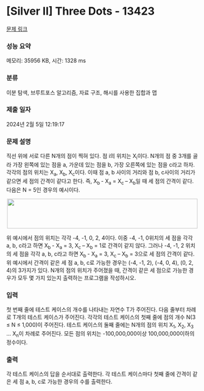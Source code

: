 # [Silver II] Three Dots - 13423 

[문제 링크](https://www.acmicpc.net/problem/13423) 

### 성능 요약

메모리: 35956 KB, 시간: 1328 ms

### 분류

이분 탐색, 브루트포스 알고리즘, 자료 구조, 해시를 사용한 집합과 맵

### 제출 일자

2024년 2월 5일 12:19:17

### 문제 설명

<p>직선 위에 서로 다른 N개의 점이 찍혀 있다. 점 i의 위치는 X<sub>i</sub>이다. N개의 점 중 3개를 골라 가장 왼쪽에 있는 점을 a, 가운데 있는 점을 b, 가장 오른쪽에 있는 점을 c라고 하자. 각각의 점의 위치는 X<sub>a</sub>, X<sub>b</sub>, X<sub>c</sub>이다. 이때 점 a, b 사이의 거리와 점 b, c사이의 거리가 같으면 세 점의 간격이 같다고 한다. 즉, X<sub>b </sub>- X<sub>a</sub> = X<sub>c </sub>– X<sub>b</sub>일 때 세 점의 간격이 같다. 다음은 N = 5인 경우의 예시이다.</p>

<p style="text-align: center;"><img alt="" src="https://onlinejudgeimages.s3-ap-northeast-1.amazonaws.com/problem/13423/1.png" style="height:78px; width:500px"></p>

<p>위 예시에서 점의 위치는 각각 -4, -1, 0, 2, 4이다. 이중 -4, -1, 0위치의 세 점을 각각 a, b, c라고 하면 X<sub>b </sub>- X<sub>a</sub> = 3, X<sub>c </sub>– X<sub>b</sub> = 1로 간격이 같지 않다. 그러나 -4, -1, 2 위치의 세 점을 각각 a, b, c라고 하면 X<sub>b </sub>- X<sub>a</sub> = 3, X<sub>c </sub>– X<sub>b</sub> = 3으로 세 점의 간격이 같다. 위 예시에서 간격이 같은 세 점 a, b, c로 가능한 경우는 (-4, -1, 2), (-4, 0, 4), (0, 2, 4)의 3가지가 있다. N개의 점의 위치가 주어졌을 때, 간격이 같은 세 점으로 가능한 경우가 모두 몇 가지 있는지 출력하는 프로그램을 작성하시오.</p>

### 입력 

 <p>첫 번째 줄에 테스트 케이스의 개수를 나타내는 자연수 T가 주어진다. 다음 줄부터 차례로 T개의 테스트 케이스가 주어진다. 각각의 테스트 케이스의 첫째 줄에 점의 개수 N(3 ≤ N ≤ 1,000)이 주어진다. 테스트 케이스의 둘째 줄에는 N개의 점의 위치 X<sub>1</sub>, X<sub>2</sub>, X<sub>3</sub> … X<sub>n</sub>이 차례로 주어진다. 모든 점의 위치는 -100,000,000이상 100,000,000이하의 정수이다.</p>

### 출력 

 <p>각 테스트 케이스의 답을 순서대로 출력한다. 각 테스트 케이스마다 첫째 줄에 간격이 같은 세 점 a, b, c로 가능한 경우의 수를 출력한다.</p>

